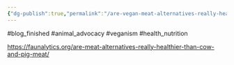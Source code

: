 ```yaml
---
{"dg-publish":true,"permalink":"/are-vegan-meat-alternatives-really-healther-than-cow-and-pig-meat/","created":"2024-03-10T17:06:44.000+00:00","updated":"2025-09-28T23:43:10.891+01:00"}
---
```


#blog_finished  #animal_advocacy #veganism #health_nutrition 

https://faunalytics.org/are-meat-alternatives-really-healthier-than-cow-and-pig-meat/